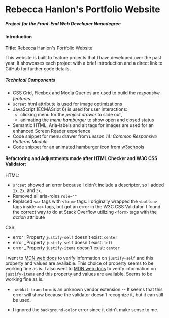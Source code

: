 # Rebecca Hanlon's Portfolio Website
##### Project for the *Front-End Web Developer Nanodegree*

#### Introduction


**Title**: Rebecca Hanlon's Portfolio Website

This website is built to feature projects that I have developed over the past year.  It showcases each project with a brief introduction and a direct link to GitHub for further code details.

##### Technical Components
- CSS Grid, Flexbox and Media Queries are used to build the _responsive features_
- `scrset` html attribute is used for image optimizations
- JavaScript (ECMASript 6) is used for user interactions:
    - clicking menu for the _project drawer_ to slide out,
    - animating the _menu hamburger_ to show open and closed status
- Semantic HTML, Aria-labels and alt tags for images are used for an enhanced Screen Reader experience
- Code snippet for menu drawer from _Lesson 14: Common Responsive Patterns Module_
- Code snippet for an animated hamburger icon from [w3schools](https://www.w3schools.com/howto/howto_css_menu_icon.asp)

#### Refactoring and Adjustments made after HTML Checker and W3C CSS Validator:
HTML:
- `srcset` showed an error because I didn't include a descriptor, so I added `1x`, `2x`, and `3x`.
- Removed all aria-roles `role=""`
- Replaced `<a>` tags with `<form>` tags.  I originally wrapped the `<button>` tags inside `<a>` tags, but got an error in the W3C CSS Validator.  I found the correct way to do at Stack Overflow utilizing `<form>` tags with the _action_ attribute

CSS:
- error _Property `justify-self` doesn't exist: `center`
- error _Property `justify-self` doesn't exist: `left`
- error _Property `justify-items` doesn't exist: `center`

I went to [MDN web docs]("https://developer.mozilla.org/en-US/docs/Web/CSS/justify-self") to verify information on `justify-self` and this property and values are available.  This choice of property seems to be working fine as is.
I also went to [MDN web docs]("https://developer.mozilla.org/en-US/docs/Web/CSS/justify-items") to verify information on `justify-items` and this property and values are available.  Seems to be working fine as is.

- `-webkit-transform` is an unknown vendor extension -- It seems that this error will show because the validator doesn't recognize it, but it can still be used.

- I ignored the `background-color` error since it didn't make sense to me.
